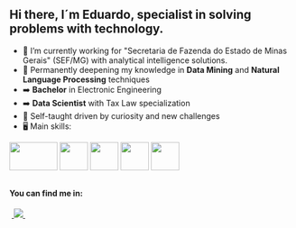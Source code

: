 ## Hi there, I´m Eduardo, specialist in solving problems with technology.
- 🔭 I’m currently working for "Secretaria de Fazenda do Estado de Minas Gerais" (SEF/MG) with analytical intelligence solutions.
- 🌱 Permanently deepening my knowledge in **Data Mining** and **Natural Language Processing** techniques
- :arrow_right: **Bachelor** in Electronic Engineering
- :arrow_right: **Data Scientist** with Tax Law specialization
- :running: Self-taught driven by curiosity and new challenges
- 🖥️ Main skills:
<div display="inline">
  <img width="85" height="50" src="https://upload.wikimedia.org/wikipedia/commons/thumb/1/10/SAS_logo_horiz.svg/1280px-SAS_logo_horiz.svg.png" />
  <img width="50" height="50" src="https://cdn.jsdelivr.net/gh/devicons/devicon/icons/spss/spss-original.svg" />
  <img width="50" height="50" src="https://cdn.jsdelivr.net/gh/devicons/devicon/icons/python/python-original-wordmark.svg" />
  <img width="50" height="50" src="https://cdn.jsdelivr.net/gh/devicons/devicon/icons/r/r-original.svg" />
  <img width="50" height="50" src="https://cdn.jsdelivr.net/gh/devicons/devicon/icons/docker/docker-original-wordmark.svg" />
</div>

##

#### You can find me in:
&nbsp;<a href="https://www.linkedin.com/in/eduardo-vargas-lossio/">
  <img src="https://img.shields.io/badge/linkedin-%230077B5.svg?style=for-the-badge&logo=linkedin&logoColor=white">
</a>&nbsp;

          
<!--
**elossio/elossio** is a ✨ _special_ ✨ repository because its `README.md` (this file) appears on your GitHub profile.

Here are some ideas to get you started:

- 🔭 I’m currently working on ...
- 🌱 I’m currently learning ...
- 👯 I’m looking to collaborate on ...
- 🤔 I’m looking for help with ...
- 💬 Ask me about ...
- 📫 How to reach me: ...
- 😄 Pronouns: ...
- ⚡ Fun fact: ...
-->
